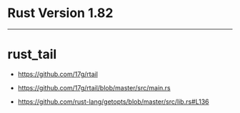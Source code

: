 # Rust Version 1.82

<hr />

# rust_tail
- https://github.com/17g/rtail


- https://github.com/17g/rtail/blob/master/src/main.rs
- https://github.com/rust-lang/getopts/blob/master/src/lib.rs#L136
